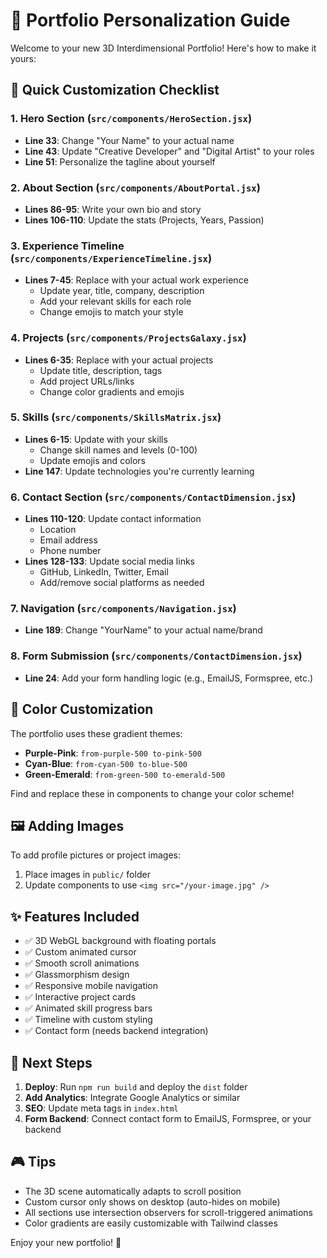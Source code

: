 # 🎨 Portfolio Personalization Guide

Welcome to your new 3D Interdimensional Portfolio! Here's how to make it yours:

## 🚀 Quick Customization Checklist

### 1. **Hero Section** (`src/components/HeroSection.jsx`)
- **Line 33**: Change "Your Name" to your actual name
- **Line 43**: Update "Creative Developer" and "Digital Artist" to your roles
- **Line 51**: Personalize the tagline about yourself

### 2. **About Section** (`src/components/AboutPortal.jsx`)
- **Lines 86-95**: Write your own bio and story
- **Lines 106-110**: Update the stats (Projects, Years, Passion)

### 3. **Experience Timeline** (`src/components/ExperienceTimeline.jsx`)
- **Lines 7-45**: Replace with your actual work experience
  - Update year, title, company, description
  - Add your relevant skills for each role
  - Change emojis to match your style

### 4. **Projects** (`src/components/ProjectsGalaxy.jsx`)
- **Lines 6-35**: Replace with your actual projects
  - Update title, description, tags
  - Add project URLs/links
  - Change color gradients and emojis

### 5. **Skills** (`src/components/SkillsMatrix.jsx`)
- **Lines 6-15**: Update with your skills
  - Change skill names and levels (0-100)
  - Update emojis and colors
- **Line 147**: Update technologies you're currently learning

### 6. **Contact Section** (`src/components/ContactDimension.jsx`)
- **Lines 110-120**: Update contact information
  - Location
  - Email address
  - Phone number
- **Lines 128-133**: Update social media links
  - GitHub, LinkedIn, Twitter, Email
  - Add/remove social platforms as needed

### 7. **Navigation** (`src/components/Navigation.jsx`)
- **Line 189**: Change "YourName" to your actual name/brand

### 8. **Form Submission** (`src/components/ContactDimension.jsx`)
- **Line 24**: Add your form handling logic (e.g., EmailJS, Formspree, etc.)

## 🎨 Color Customization

The portfolio uses these gradient themes:
- **Purple-Pink**: `from-purple-500 to-pink-500`
- **Cyan-Blue**: `from-cyan-500 to-blue-500`
- **Green-Emerald**: `from-green-500 to-emerald-500`

Find and replace these in components to change your color scheme!

## 🖼️ Adding Images

To add profile pictures or project images:
1. Place images in `public/` folder
2. Update components to use `<img src="/your-image.jpg" />`

## ✨ Features Included

- ✅ 3D WebGL background with floating portals
- ✅ Custom animated cursor
- ✅ Smooth scroll animations
- ✅ Glassmorphism design
- ✅ Responsive mobile navigation
- ✅ Interactive project cards
- ✅ Animated skill progress bars
- ✅ Timeline with custom styling
- ✅ Contact form (needs backend integration)

## 🚀 Next Steps

1. **Deploy**: Run `npm run build` and deploy the `dist` folder
2. **Add Analytics**: Integrate Google Analytics or similar
3. **SEO**: Update meta tags in `index.html`
4. **Form Backend**: Connect contact form to EmailJS, Formspree, or your backend

## 🎮 Tips

- The 3D scene automatically adapts to scroll position
- Custom cursor only shows on desktop (auto-hides on mobile)
- All sections use intersection observers for scroll-triggered animations
- Color gradients are easily customizable with Tailwind classes

Enjoy your new portfolio! 🌟

